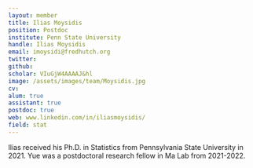 ```yaml
---
layout: member
title: Ilias Moysidis
position: Postdoc 
institute: Penn State University
handle: Ilias Moysidis
email: imoysidi@fredhutch.org
twitter: 
github:  
scholar: VIuGjW4AAAAJ&hl 
image: /assets/images/team/Moysidis.jpg
cv: 
alum: true
assistant: true
postdoc: true
web: www.linkedin.com/in/iliasmoysidis/
field: stat
---
```


Ilias received his Ph.D. in Statistics from Pennsylvania State University in 2021. Yue was a postdoctoral research fellow in Ma Lab from 2021-2022. 



